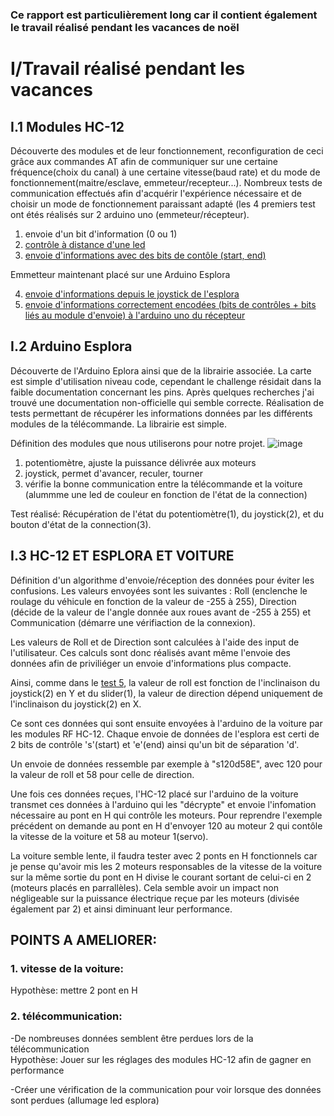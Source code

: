 ### Ce rapport est particulièrement long car il contient également le travail réalisé pendant les vacances de noël

# I/Travail réalisé pendant les vacances

##  I.1 Modules HC-12

Découverte des modules et de leur fonctionnement, reconfiguration de ceci grâce aux commandes AT afin de communiquer sur une certaine fréquence(choix du canal)
à une certaine vitesse(baud rate) et du mode de fonctionnement(maitre/esclave, emmeteur/recepteur...).
Nombreux tests de communication effectués afin d'acquérir l'expérience nécessaire et de choisir un mode de fonctionnement paraissant adapté (les 4 premiers test 
ont étés réalisés sur 2 arduino uno (emmeteur/récepteur).
  1. envoie d'un bit d'information (0 ou 1)
  2. [contrôle à distance d'une led](/code/TELECOMMUNICATION/HC-12/HC12-commSR/LEDTEST)
  3. [envoie d'informations avec des bits de contôle (start, end)](/code/TELECOMMUNICATION/HC-12/HC12-commSR/TEST3)
     
  Emmetteur maintenant placé sur une Arduino Esplora   
  
  4. [envoie d'informations depuis le joystick de l'esplora](/code/TELECOMMUNICATION/HC-12/HC12-commSR/ESPLORATEST)
  5. [envoie d'informations correctement encodées (bits de contrôles + bits liés au module d'envoie) à l'arduino uno du récepteur](/code/TELECOMMUNICATION/HC-12/HC12-commSR/ESPLORATEST/TEST5)
  

##  I.2 Arduino Esplora

Découverte de l'Arduino Eplora ainsi que de la librairie associée. La carte est simple d'utilisation niveau code, cependant le challenge résidait dans la 
faible documentation concernant les pins. Après quelques recherches j'ai trouvé une documentation non-officielle qui semble correcte. 
Réalisation de tests permettant de récupérer les informations données par les différents modules de la télécommande. La librairie est simple.   

Définition des modules que nous utiliserons pour notre projet.
![image](https://github.com/alexKrsn1234/Cimino-Krausener-PEIP2-ARDUINO-PROJECT-/assets/127763192/239b7123-25a9-473f-9b85-8eb9a99dbf49)    


1. potentiomètre, ajuste la puissance délivrée aux moteurs 
2. joystick, permet d'avancer, reculer, tourner
3. vérifie la bonne communication entre la télécommande et la voiture (alummme une led de couleur en fonction de l'état de la connection)
   

Test réalisé:
Récupération de l'état du potentiomètre(1), du joystick(2), et du bouton d'état de la connection(3).


## I.3 HC-12 ET ESPLORA ET VOITURE

Définition d'un algorithme d'envoie/réception des données pour éviter les confusions.
Les valeurs envoyées sont les suivantes : Roll (enclenche le roulage du véhicule en fonction de la valeur de -255 à 255), Direction (décide de la valeur
de l'angle donnée aux roues avant de -255 à 255) et Communication (démarre une vérifiaction de la connexion).   

Les valeurs de Roll et de Direction sont calculées à l'aide des input de l'utilisateur. Ces calculs sont donc réalisés avant même l'envoie des données 
afin de priviliéger un envoie d'informations plus compacte.    

Ainsi, comme dans le [test 5](/code/TELECOMMUNICATION/HC-12/HC12-commSR/ESPLORATEST/TEST5), la valeur de roll est fonction de l'inclinaison du joystick(2) en Y et du slider(1), la valeur de direction dépend uniquement de l'inclinaison du joystick(2) en X.    

Ce sont ces données qui sont ensuite envoyées à l'arduino de la voiture par les modules RF HC-12.
Chaque envoie de données de l'esplora est certi de 2 bits de contrôle 's'(start) et 'e'(end) ainsi qu'un bit de séparation 'd'. 

Un envoie de données ressemble par exemple à "s120d58E", avec 120 pour la valeur de roll et 58 pour celle de direction.   

Une fois ces données reçues, l'HC-12 placé sur l'arduino de la voiture transmet ces données à l'arduino qui les "décrypte" et envoie l'infomation
nécessaire au pont en H qui contrôle les moteurs. Pour reprendre l'exemple précédent on demande au pont en H d'envoyer 120 au moteur 2 qui contôle 
la vitesse de la voiture et 58 au moteur 1(servo).  

La voiture semble lente, il faudra tester avec 2 ponts en H fonctionnels car je pense qu'avoir mis les 2 moteurs responsables de la vitesse de la voiture
sur la même sortie du pont en H divise le courant sortant de celui-ci en 2 (moteurs placés en parrallèles). Cela semble avoir un impact non négligeable
sur la puissance électrique reçue par les moteurs (divisée également par 2) et ainsi diminuant leur performance.


## POINTS A AMELIORER:

### 1. vitesse de la voiture:   

  Hypothèse: mettre 2 pont en H 

### 2. télécommunication:    

  -De nombreuses données semblent être perdues lors de la télécommunication   
  Hypothèse: Jouer sur les réglages des modules HC-12 afin de gagner en performance   
    
  -Créer une vérification de la communication pour voir lorsque des données sont perdues (allumage led esplora)
  


